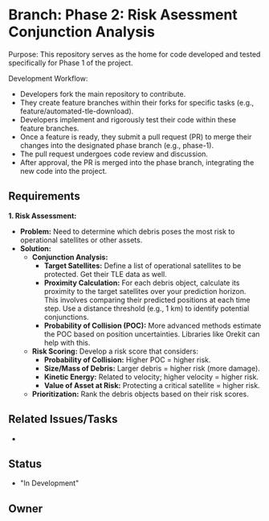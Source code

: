# Branch: Phase 2: Risk Asessment Conjunction Analysis

Purpose: This repository serves as the home for code developed and tested specifically for Phase 1 of the project.

Development Workflow:
*   Developers fork the main repository to contribute.
*   They create feature branches within their forks for specific tasks (e.g., feature/automated-tle-download).
*   Developers implement and rigorously test their code within these feature branches.
*   Once a feature is ready, they submit a pull request (PR) to merge their changes into the designated phase branch (e.g., phase-1).
*   The pull request undergoes code review and discussion.
*   After approval, the PR is merged into the phase branch, integrating the new code into the project.

## Requirements



**1. Risk Assessment:**

*   **Problem:** Need to determine which debris poses the most risk to operational satellites or other assets.
*   **Solution:**
    *   **Conjunction Analysis:**
        *   **Target Satellites:** Define a list of operational satellites to be protected.  Get their TLE data as well.
        *   **Proximity Calculation:** For each debris object, calculate its proximity to the target satellites over your prediction horizon.  This involves comparing their predicted positions at each time step.  Use a distance threshold (e.g., 1 km) to identify potential conjunctions.
        *   **Probability of Collision (POC):** More advanced methods estimate the POC based on position uncertainties.  Libraries like Orekit can help with this.
    *   **Risk Scoring:** Develop a risk score that considers:
        *   **Probability of Collision:** Higher POC = higher risk.
        *   **Size/Mass of Debris:** Larger debris = higher risk (more damage).
        *   **Kinetic Energy:**  Related to velocity; higher velocity = higher risk.
        *   **Value of Asset at Risk:** Protecting a critical satellite = higher risk.
    *   **Prioritization:** Rank the debris objects based on their risk scores.

## Related Issues/Tasks

*   <links to related issues in your issue tracker>

## Status

* "In Development"

## Owner

<name of the developer responsible for the branch>
